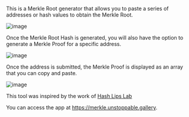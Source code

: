 This is a Merkle Root generator that allows you to paste a series of addresses or hash values to obtain the Merkle Root.

![image](https://user-images.githubusercontent.com/76676277/160230109-4756e10d-4ef4-4b15-b33f-1cc0bfa451d4.png)

Once the Merkle Root Hash is generated, you will also have the option to generate a Merkle Proof for a specific address.

![image](https://user-images.githubusercontent.com/76676277/160230146-e253df6e-a80c-4ae4-a333-d40ccf841c8f.png)

Once the address is submitted, the Merkle Proof is displayed as an array that you can copy and paste.  

![image](https://user-images.githubusercontent.com/76676277/160230193-42fa6805-3a75-4442-81b0-8a81cafbc3da.png)


This tool was inspired by the work of [Hash Lips Lab](https://github.com/hashlips-lab)

You can access the app at https://merkle.unstoppable.gallery.
